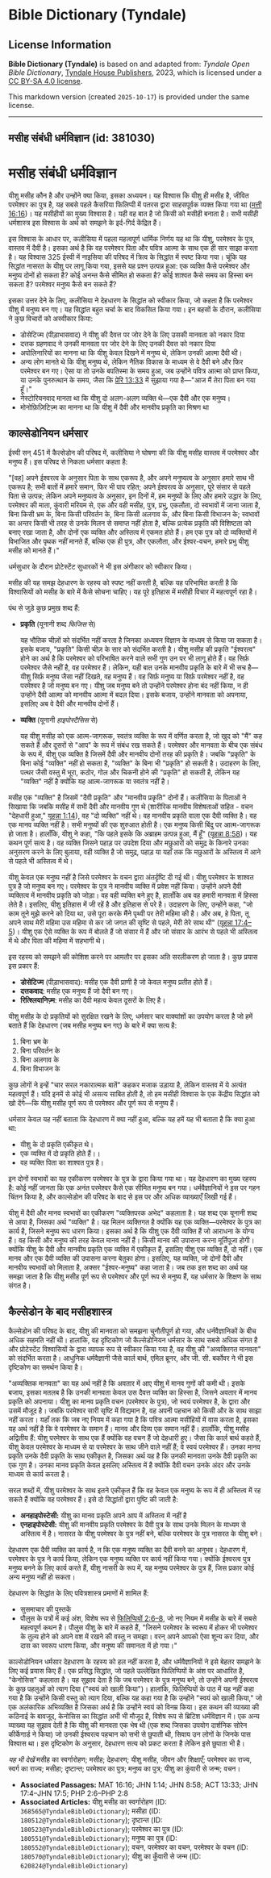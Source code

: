 # Bible Dictionary (Tyndale)

## License Information

**Bible Dictionary (Tyndale)** is based on and adapted from: _Tyndale Open Bible Dictionary_, [Tyndale House Publishers](https://tyndaleopenresources.com/), 2023, which is licensed under a [CC BY-SA 4.0 license](https://creativecommons.org/licenses/by-sa/4.0/legalcode.en).

This markdown version (created `2025-10-17`) is provided under the same license.



--------------------------------

## मसीह संबंधी धर्मविज्ञान (id: 381030)

मसीह संबंधी धर्मविज्ञान
=======================

यीशु मसीह कौन है और उन्होंने क्या किया, इसका अध्ययन। यह विश्वास कि यीशु ही मसीह है, जीवित परमेश्वर का पुत्र है, यह सबसे पहले कैसरिया फिलिप्पी में पतरस द्वारा साहसपूर्वक व्यक्त किया गया था ([मत्ती 16:16](https://ref.ly/Matt16:16))। यह मसीहीयों का मुख्य विश्वास है। यही वह बात है जो किसी को मसीही बनाता है। सभी मसीही धर्मशास्त्र इस विश्वास के अर्थ को समझने के इर्द\-गिर्द केंद्रित हैं।

इस विश्वास के आधार पर, कलीसिया में पहला महत्वपूर्ण धार्मिक निर्णय यह था कि यीशु, परमेश्वर के पुत्र, वास्तव में दैवी है। इसका अर्थ है कि वह परमेश्वर पिता और पवित्र आत्मा के साथ एक ही सार साझा करता है। यह विश्वास 325 ईस्वी में नाइसिया की परिषद में त्रित्व के सिद्धांत में स्पष्ट किया गया। चूंकि यह सिद्धांत नासरत के यीशु पर लागू किया गया, इससे यह प्रश्न उत्पन्न हुआ: एक व्यक्ति कैसे परमेश्वर और मनुष्य दोनों हो सकता है? कोई अनन्त कैसे सीमित हो सकता है? कोई शाश्वत कैसे समय का हिस्सा बन सकता है? परमेश्वर मनुष्य कैसे बन सकते हैं?

इसका उत्तर देने के लिए, कलीसिया ने देहधारण के सिद्धांत को स्वीकार किया, जो कहता है कि परमेश्वर यीशु में मनुष्य बन गए। यह सिद्धांत बहुत चर्चा के बाद विकसित किया गया। इन बहसों के दौरान, कलीसिया ने कुछ विचारों को अस्वीकार किया:

* डोसेटिज्म (पीड़ाभासवाद) ने यीशु की दैवत्त पर जोर देने के लिए उसकी मानवता को नकार दिया
* दत्तक ग्रहणवाद ने उनकी मानवता पर जोर देने के लिए उनकी दैवत्त को नकार दिया
* अपोलिनारियों का मानना था कि यीशु केवल दिखने में मनुष्य थे, लेकिन उनकी आत्मा दैवी थी।
* अन्य लोग मानते थे कि यीशु मनुष्य थे, लेकिन नैतिक विकास के माध्यम से वे दैवी बने और फिर परमेश्वर बन गए। ऐसा या तो उनके बपतिस्मा के समय हुआ, जब उन्होंने पवित्र आत्मा को प्राप्त किया, या उनके पुनरुत्थान के समय, जैसा कि [प्रेरि 13:33](https://ref.ly/Acts13:33) में सुझाया गया है—"आज मैं तेरा पिता बन गया हूँ।"
* नेस्टोरियनवाद मानता था कि यीशु दो अलग\-अलग व्यक्ति थे—एक दैवी और एक मनुष्य।
* मोनोफ़िज़िटिज़्म का मानना ​​था कि यीशु में दैवी और मानवीय प्रकृति का मिश्रण था

काल्सेडोनियन धर्मसार
--------------------

ईस्वी सन् 451 में कैल्सेडोन की परिषद में, कलीसिया ने घोषणा की कि यीशु मसीह वास्तव में परमेश्वर और मनुष्य हैं। इस परिषद से निकला धर्मसार कहता है:

"\[वह] अपने ईश्वरत्व के अनुसार पिता के साथ एकरूप है, और अपने मनुष्यत्व के अनुसार हमारे साथ भी एकरूप है; सभी बातों में हमारे समान, फिर भी पाप रहित; अपने ईश्वरत्व के अनुसार, पूरे संसार से पहले पिता से उत्पन्न; लेकिन अपने मनुष्यत्व के अनुसार, इन दिनों में, हम मनुष्यों के लिए और हमारे उद्धार के लिए, परमेश्वर की माता, कुंवारी मरियम से, एक और वही मसीह, पुत्र, प्रभु, एकलौता, दो स्वभावों में जाना जाता है, बिना किसी भ्रम के, बिना किसी परिवर्तन के, बिना किसी अलगाव के, और बिना किसी विभाजन के; स्वभावों का अन्तर किसी भी तरह से उनके मिलन से समाप्त नहीं होता है, बल्कि प्रत्येक प्रकृति की विशिष्टता को बनाए रखा जाता है, और दोनों एक व्यक्ति और अस्तित्व में एकमत होते हैं। हम एक पुत्र को दो व्यक्तियों में विभाजित और पृथक नहीं मानते हैं, बल्कि एक ही पुत्र, और एकलौता, और ईश्वर\-वचन, हमारे प्रभु यीशु मसीह को मानते हैं।"

धर्मसुधार के दौरान प्रोटेस्टेंट सुधारकों ने भी इस अंगीकार को स्वीकार किया।

मसीह की यह समझ देहधारण के रहस्य को स्पष्ट नहीं करती है, बल्कि यह परिभाषित करती है कि विश्वासियों को मसीह के बारे में कैसे सोचना चाहिए। यह पूरे इतिहास में मसीही विचार में महत्वपूर्ण रहा है।

पंथ से जुड़े कुछ प्रमुख शब्द हैं:

* **प्रकृति** (यूनानी शब्द *फिजिस* से)

    यह भौतिक चीज़ों को संदर्भित नहीं करता है जिनका अध्ययन विज्ञान के माध्यम से किया जा सकता है। इसके बजाय, "प्रकृति" किसी चीज़ के सार को संदर्भित करती है। यीशु मसीह की प्रकृति "ईश्वरत्व" होने का अर्थ है कि परमेश्वर को परिभाषित करने वाले सभी गुण उन पर भी लागू होते हैं। वह सिर्फ़ परमेश्वर जैसे नहीं है, वह परमेश्वर हैं। लेकिन, यही बात उनके मानवीय प्रकृति के बारे में भी सच है—यीशु सिर्फ़ मनुष्य जैसा नहीं दिखते, वह मनुष्य हैं। वह सिर्फ़ मनुष्य या सिर्फ़ परमेश्वर नहीं है, वह परमेश्वर है जो मनुष्य बन गए। यीशु जब मनुष्य बने तो उन्होंने परमेश्वर होना बंद नहीं किया, न ही उन्होंने दैवी आत्मा को मानवीय आत्मा में बदल दिया। इसके बजाय, उन्होंने मानवता को अपनाया, इसलिए अब वे दैवी और मानवीय दोनों हैं।

* **व्यक्ति** (यूनानी *हाइपोस्टैसिस* से)

    यह यीशु मसीह को एक आत्म\-जागरूक, स्वतंत्र व्यक्ति के रूप में वर्णित करता है, जो खुद को "मैं" कह सकते हैं और दूसरों से "आप" के रूप में संबंध रख सकते हैं। परमेश्वर और मानवता के बीच एक संबंध के रूप में, यीशु एक व्यक्ति है जिसमें दैवी और मानवीय दोनों तरह की प्रकृति है। जबकि "प्रकृति" के बिना कोई "व्यक्ति" नहीं हो सकता है, "व्यक्ति" के बिना भी "प्रकृति" हो सकती है। उदाहरण के लिए, पत्थर जैसी वस्तु में भूरा, कठोर, गोल और चिकनी होने की "प्रकृति" हो सकती है, लेकिन यह "व्यक्ति" नहीं है क्योंकि यह आत्म\-जागरूक या स्वतंत्र नहीं है।

मसीह एक "व्यक्ति" है जिसमें "दैवी प्रकृति" और "मानवीय प्रकृति" दोनों हैं। कलीसिया के पिताओं ने सिखाया कि जबकि मसीह में सभी दैवी और मानवीय गुण थे (शारीरिक मानवीय विशेषताओं सहित \- वचन "देहधारी हुआ," [यूहन्ना 1:14](https://ref.ly/John1:14)), वह "दो व्यक्ति" नहीं थे। वह मानवीय प्रकृति वाला एक दैवी व्यक्ति है। वह एक मानव व्यक्ति नहीं है। सभी मनुष्यों की एक शुरुआत होती है। एक मनुष्य किसी बिंदु पर आत्म\-जागरूक हो जाता है। हालाँकि, यीशु ने कहा, "कि पहले इसके कि अब्राहम उत्पन्न हुआ, मैं हूँ" ([यूहन्ना 8:58](https://ref.ly/John8:58))। यह कथन पूर्ण सत्य है। वह व्यक्ति जिसने पहाड़ पर उपदेश दिया और मछुआरों को समुद्र के किनारे उनका अनुसरण करने के लिए बुलाया, वही व्यक्ति है जो समुद्र, पहाड़ या यहाँ तक कि मछुआरों के अस्तित्व में आने से पहले भी अस्तित्व में थे।

यीशु केवल एक मनुष्य नहीं है जिसे परमेश्वर के वचन द्वारा अंतर्दृष्टि दी गई थी। यीशु परमेश्वर के शाश्वत पुत्र है जो मनुष्य बन गए। परमेश्वर के पुत्र ने मानवीय व्यक्ति में प्रवेश नहीं किया। उन्होंने अपने दैवी व्यक्तित्व में मानवीय प्रकृति को जोड़ा। वह वही व्यक्ति बने हुए है, हालाँकि अब वह हमारी मानवता में हिस्सा लेते है। इसलिए, यीशु इतिहास में जी रहें है और इतिहास से परे है। उदाहरण के लिए, उन्होंने कहा, "जो काम तूने मुझे करने को दिया था, उसे पूरा करके मैंने पृथ्वी पर तेरी महिमा की है। और अब, हे पिता, तू अपने साथ मेरी महिमा उस महिमा से कर जो जगत की सृष्टि से पहले, मेरी तेरे साथ थी" ([यूहन्ना 17:4–5](https://ref.ly/John17:4-John17:5))। यीशु एक ऐसे व्यक्ति के रूप में बोलते हैं जो संसार में हैं और जो संसार के आरंभ से पहले भी अस्तित्व में थे और पिता की महिमा में सहभागी थे।

इस रहस्य को समझने की कोशिश करने पर आमतौर पर इसका अति सरलीकरण हो जाता है। कुछ प्रयास इस प्रकार हैं:

* **डोसेटिज्म** (पीड़ाभासवाद): मसीह एक दैवी प्राणी है जो केवल मनुष्य प्रतीत होते हैं।
* **दत्तकवाद**: मसीह एक मनुष्य हैं जो दैवी बन गए।
* **रित्श्लियानिज़्म**: मसीह का दैवी महत्व केवल दूसरों के लिए है।

यीशु मसीह के दो प्रकृतियों को सुरक्षित रखने के लिए, धर्मसार चार वाक्यांशों का उपयोग करता है जो हमें बताते हैं कि देहधारण (जब मसीह मनुष्य बन गए) के बारे में क्या सत्य है:

1. बिना भ्रम के
2. बिना परिवर्तन के
3. बिना अलगाव के
4. बिना विभाजन के

कुछ लोगों ने इन्हें "चार सरल नकारात्मक बातें" कहकर मजाक उड़ाया है, लेकिन वास्तव में ये अत्यंत महत्वपूर्ण हैं। यदि इनमें से कोई भी असत्य साबित होती है, तो हम मसीही विश्वास के एक केंद्रीय सिद्धांत को खो देंगे—कि यीशु मसीह पूर्ण रूप से परमेश्वर और पूर्ण रूप से मनुष्य हैं।

धर्मसार केवल यह नहीं बताता कि देहधारण में क्या नहीं हुआ, बल्कि यह हमें यह भी बताता है कि क्या हुआ था:

* यीशु के दो प्रकृति एकीकृत थे।
* एक व्यक्ति में दो प्रकृति होते हैं।।
* वह व्यक्ति पिता का शाश्वत पुत्र है।

इन दोनों स्वभावों का यह एकीकरण परमेश्वर के पुत्र के द्वारा किया गया था। यह देहधारण का मुख्य रहस्य है: कोई नहीं जानता कि एक अनंत परमेश्वर कैसे एक सीमित मनुष्य बन गया। धर्मवैज्ञानियों ने इस पर गहन चिंतन किया है, और काल्सेडोन की परिषद के बाद से इस पर और अधिक व्याख्याएँ लिखी गई हैं।

यीशु में दैवी और मानव स्वभावों का एकीकरण "व्यक्तिपरक अभेद" कहलाता है। यह शब्द एक यूनानी शब्द से आया है, जिसका अर्थ "व्यक्ति" है। यह मिलन व्यक्तिगत है क्योंकि यह एक व्यक्ति—परमेश्वर के पुत्र का कार्य है, जिसने मनुष्य रूप धारण किया। इसका अर्थ है कि यीशु एक दैवी व्यक्ति हैं जो आराधना के योग्य हैं। वह किसी और मनुष्य की तरह केवल मानव नहीं हैं। किसी मानव की उपासना करना मूर्तिपूजा होगी। क्योंकि यीशु के दैवी और मानवीय प्रकृति एक व्यक्ति में एकीकृत हैं, इसलिए यीशु एक व्यक्ति हैं, दो नहीं। एक मानव और एक दैवी व्यक्ति की उपासना करना बेतुका होगा। इसलिए, यह व्यक्ति, जो दोनों दैवी और मानवीय स्वभावों को मिलाता है, अक्सर "ईश्वर\-मनुष्य" कहा जाता है। जब तक इस शब्द का अर्थ यह समझा जाता है कि यीशु मसीह पूर्ण रूप से परमेश्वर और पूर्ण रूप से मनुष्य हैं, यह धर्मसार के शिक्षण के साथ संगत है।

कैल्सेडोन के बाद मसीहशास्त्र
----------------------------

कैल्सेडोन की परिषद के बाद, यीशु की मानवता को समझना चुनौतीपूर्ण हो गया, और धर्नवैज्ञानिकों के बीच अधिक सहमति नहीं थी। हालांकि, वह दृष्टिकोण जो कैल्सेडोनियन धर्मसार के साथ सबसे अधिक संगत है और प्रोटेस्टेंट विश्वासियों के द्वारा व्यापक रूप से स्वीकार किया गया है, वह यीशु की "अव्यक्तिगत मानवता" को संदर्भित करता है। आधुनिक धर्मवैज्ञानी जैसे कार्ल बार्थ, एमिल ब्रूनर, और जी. सी. बर्कोवर ने भी इस दृष्टिकोण का समर्थन किया है।

"अव्यक्तिक मानवता" का यह अर्थ नहीं है कि अवतार में आए यीशु में मानव गुणों की कमी थी। इसके बजाय, इसका मतलब है कि उनकी मानवता केवल उस दैवत्त व्यक्ति का हिस्सा है, जिसने अवतार में मानव प्रकृति को अपनाया। यीशु का मानव प्रकृति वचन (परमेश्वर के पुत्र), जो स्वयं परमेश्वर है, के द्वारा और उसमें मौजूद है। जबकि परमेश्वर सारी सृष्टि में विद्यमान है, वह अपनी पहचान को किसी और के साथ साझा नहीं करता। यहाँ तक कि जब नए नियम में कहा गया है कि पवित्र आत्मा मसीहियों में वास करता है, इसका यह अर्थ नहीं है कि वे परमेश्वर के समान हैं। मानव और दिव्य एक समान नहीं हैं। हालाँकि, यीशु मसीह अद्वितीय हैं: यीशु परमेश्वर के साथ एक हैं क्योंकि वह वचन हैं जो देहधारी हुए। जैसा कि कार्ल बार्थ कहते हैं, यीशु केवल परमेश्वर के माध्यम से या परमेश्वर के साथ जीने वाले नहीं हैं; वे स्वयं परमेश्वर हैं। उनका मानव प्रकृति उनके दैवी प्रकृति के साथ एकीकृत है, जिसका अर्थ यह है कि उनकी मानवता उनके दैवी प्रकृति का एक गुण है। उनका मानव प्रकृति केवल इसलिए अस्तित्व में है क्योंकि दैवी वचन उनके अंदर और उनके माध्यम से कार्य करता है।

सरल शब्दों में, यीशु परमेश्वर के साथ इतने एकीकृत हैं कि वह केवल एक मनुष्य के रूप में ही अस्तित्व में रह सकते हैं क्योंकि वह परमेश्वर हैं। इसे दो सिद्धांतों द्वारा पुष्टि की जाती है:

* **अनहाइपोस्टेसी:** यीशु का मानव प्रकृति अपने आप में अस्तित्व में नहीं है
* **एनहाइपोस्टेसी:** यीशु की मानवीय प्रकृति परमेश्वर के दैवी पुत्र के साथ उनके मिलन के माध्यम से अस्तित्व में है। नासरत के यीशु परमेश्वर के पुत्र नहीं बने, बल्कि परमेश्वर के पुत्र नासरत के यीशु बने।

देहधारण एक दैवी व्यक्ति का कार्य है, न कि एक मनुष्य व्यक्ति का दैवी बनने का अनुभव। देहधारण में, परमेश्वर के पुत्र ने कार्य किया, लेकिन एक मनुष्य व्यक्ति पर कार्य नहीं किया गया। क्योंकि ईश्वरत्व पुत्र मनुष्य बनने के लिए कार्य करते हैं, यीशु नासरी के रूप में, यह मनुष्य परमेश्वर के पुत्र हैं, जिस प्रकार कोई अन्य मनुष्य नहीं हो सकता।

देहधारण के सिद्धांत के लिए पवित्रशास्त्र प्रमाणों में शामिल हैं:

* सुसमाचार की पुस्तकें
* पौलुस के पत्रों में कई अंश, विशेष रूप से [फिलिप्पियों 2:6–8](https://ref.ly/Phil2:6-Phil2:8), जो नए नियम में मसीह के बारे में सबसे महत्वपूर्ण कथन है। पौलुस यीशु के बारे में कहते हैं, "जिसने परमेश्वर के स्वरूप में होकर भी परमेश्वर के तुल्य होने को अपने वश में रखने की वस्तु न समझा। वरन् अपने आपको ऐसा शून्य कर दिया, और दास का स्वरूप धारण किया, और मनुष्य की समानता में हो गया।"

काल्सेडोनियन धर्मसार देहधारण के रहस्य को हल नहीं करता है, और धर्मवैज्ञानियों ने इसे बेहतर समझने के लिए कई प्रयास किए हैं। एक प्रसिद्ध सिद्धांत, जो पहले उल्लेखित फिलिप्पियों के अंश पर आधारित है, "केनोसिस" कहलाता है। यह सुझाव देता है कि जब परमेश्वर के पुत्र मनुष्य बने, तो उन्होंने अपनी ईश्वरत्व के कुछ पहलुओं को त्याग दिया ("स्वयं को खाली किया")। हालांकि, फिलिप्पियों के पाठ में यह नहीं कहा गया है कि उन्होंने किसी वस्तु को त्याग दिया, बल्कि यह कहा गया है कि उन्होंने "स्वयं को खाली किया," जो एक अलंकारिक अभिव्यक्ति है जिसका अर्थ है कि उन्होंने स्वयं को विनम्र किया। इस कथन की व्याख्या की कठिनाई के बावजूद, केनोसिस का सिद्धांत अभी भी मौजूद है, विशेष रूप से ब्रिटिश धर्मविज्ञान में। एक अन्य व्याख्या यह सुझाव देती है कि यीशु की मानवता एक भेष थी (एक शब्द जिसका उपयोग दार्शनिक सोरेन कीर्केगार्ड ने किया) जो उनकी ईश्वरत्व पहचान को सभी से छुपाती थी, सिवाय उन लोगों के जिनके पास विश्वास था। इस दृष्टिकोण के अनुसार, देहधारण सत्य को प्रकट करता है लेकिन इसे छुपाता भी है।

*यह भी देखें* मसीह का स्वर्गारोहण; मसीह; देहधारण; यीशु मसीह, जीवन और शिक्षाएँ; परमेश्वर का राज्य, स्वर्ग का राज्य; मसीहा; दृष्टान्त; परमेश्वर का पुत्र; मनुष्य का पुत्र; यीशु का कुंवारी से जन्म; वचन।

* **Associated Passages:** MAT 16:16; JHN 1:14; JHN 8:58; ACT 13:33; JHN 17:4–JHN 17:5; PHP 2:6–PHP 2:8
* **Associated Articles:** यीशु मसीह का स्वर्गारोहण (ID: `368565@TyndaleBibleDictionary`); मसीहा (ID: `180512@TyndaleBibleDictionary`); दृष्टान्त (ID: `180523@TyndaleBibleDictionary`); परमेश्वर का पुत्र (ID: `180551@TyndaleBibleDictionary`); मनुष्य का पुत्र (ID: `180552@TyndaleBibleDictionary`); वचन, परमेश्वर का वचन, परमेश्वर के वचन (ID: `180570@TyndaleBibleDictionary`); यीशु का कुँवारी से जन्म (ID: `620824@TyndaleBibleDictionary`)

